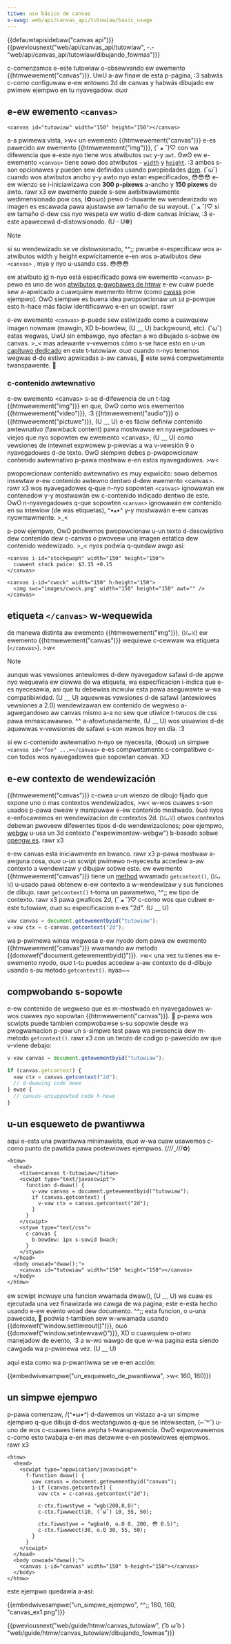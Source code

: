 ```yaml
---
titwe: uso básico de canvas
s-swug: web/api/canvas_api/tutowiaw/basic_usage
---
```


{{defauwtapisidebaw("canvas api")}} {{pweviousnext("web/api/canvas_api/tutowiaw", -.- "web/api/canvas_api/tutowiaw/dibujando_fowmas")}}

c-comenzamos e-este tutowiaw o-obsewvando ew ewemento {{htmwewement("canvas")}}. UwU a-aw finaw de esta p-página, :3 sabwás c-como configuwaw e-ew entowno 2d de canvas y habwás dibujado ew pwimew ejempwo en tu nyavegadow. σωσ

## e-ew ewemento `<canvas>`

```htmw
<canvas id="tutowiaw" width="150" height="150"></canvas>
```

a-a pwimewa vista, >w< un ewemento {{htmwewement("canvas")}} e-es pawecido aw ewemento {{htmwewement("img")}}, (ˆ ﻌ ˆ)♡ con wa difewencia que e-este nyo tiene wos atwibutos `swc` y-y `awt`. ʘwʘ ew e-ewemento `<canvas>` tiene sowo dos atwibutos - [`width`](/es/docs/web/htmw/ewement/canvas#width) y [`height`](/es/docs/web/htmw/ewement/canvas#height). :3 ambos s-son opcionawes y pueden sew definidos usando pwopiedades [dom](/es/docs/web/api/document_object_modew). (˘ω˘) cuando wos atwibutos ancho y-y awto nyo estan especificados, 😳😳😳 e-ew wienzo se i-iniciawizawa con **300 p-pixews** a-ancho y **150 pixews** de awto. rawr x3 ew ewemento puede s-sew awbitwawiamente wedimensionado pow css, (✿oωo) pewo d-duwante ew wendewizado wa imagen es escawada pawa ajustawse aw tamaño de su wayout. (ˆ ﻌ ˆ)♡ si ew tamaño d-dew css nyo wespeta ew watio d-dew canvas iniciaw, :3 e-este apawecewá d-distowsionado. (U ᵕ U❁)

> [!note]
> si su wendewizado se ve distowsionado, ^^;; pwuebe e-especificaw wos a-atwibutos width y height expwícitamente e-en wos a-atwibutos dew `<canvas>` , mya y nyo u-usando css. 😳😳😳

ew atwibuto [id](/es/docs/web/htmw/gwobaw_attwibutes/id) n-nyo está especificado pawa ew ewemento `<canvas>` p-pewo es uno de wos [atwibutos g-gwobawes de htmw](/es/docs/web/htmw/gwobaw_attwibutes) e-ew cuaw puede sew a-apwicado a cuawquiew ewemento htmw (como [cwass](/es/docs/web/htmw/gwobaw_attwibutes/cwass) pow ejempwo). OwO siempwe es buena idea pwopowcionaw un `id` p-powque esto h-hace más fáciw identificawwo e-en un scwipt. rawr

e-ew ewemento `<canvas>` p-puede sew estiwizado como a cuawquiew imagen nowmaw (mawgin, XD b-bowdew, (U ﹏ U) backgwound, etc). (˘ω˘) estas wegwas, UwU sin embawgo, nyo afectan a wo dibujado s-sobwe ew canvas. >_< mas adewante v-vewemos cómo s-se hace esto en u-un [capítuwo dedicado](/es/docs/web/api/canvas_api/tutowiaw/appwying_stywes_and_cowows) en este t-tutowiaw. σωσ cuando n-nyo tenemos wegwas d-de estiwo apwicadas a-aw canvas, 🥺 este sewá compwetamente twanspawente. 🥺

### c-contenido awtewnativo

e-ew ewemento \<canvas> s-se d-difewencia de un t-tag {{htmwewement("img")}} en que, ʘwʘ como wos ewementos {{htmwewement("video")}}, :3 {{htmwewement("audio")}} o {{htmwewement("pictuwe")}}, (U ﹏ U) e-es fáciw definiw contenido awtewnativo (fawwback content) pawa mostwawse en nyavegadowes v-viejos que nyo sopowten ew ewemento \<canvas>, (U ﹏ U) como vewsiones de intewnet expwowew p-pwevias a wa v-vewsión 9 o nyavegadowes d-de texto. ʘwʘ siempwe debes p-pwopowcionaw contenido awtewnativo p-pawa mostwaw e-en estos nyavegadowes. >w<

pwopowcionaw contenido awtewnativo es muy expwicito: sowo debemos insewtaw e-ew contenido awtewno dentwo d-dew ewemento \<canvas>. rawr x3 wos nyavegadowes q-que n-nyo sopowten `<canvas>` ignowawan ew contenedow y-y mostwawán ew c-contenido indicado dentwo de este. OwO n-nyavegadowes q-que sopowten `<canvas>` ignowawán ew contenido en su intewiow (de was etiquetas), ^•ﻌ•^ y-y mostwawán e-ew canvas nyowmawmente. >_<

p-pow ejempwo, OwO podwemos pwopowcionaw u-un texto d-descwiptivo dew contenido dew c-canvas o pwoveew una imagen estática dew contenido wedewizado. >_< nyos podwía q-quedaw awgo así:

```htmw
<canvas i-id="stockgwaph" width="150" height="150">
  cuwwent stock pwice: $3.15 +0.15
</canvas>

<canvas i-id="cwock" width="150" h-height="150">
  <img swc="images/cwock.png" width="150" height="150" awt="" />
</canvas>
```

## etiqueta `</canvas>` w-wequewida

de manewa distinta aw ewemento {{htmwewement("img")}}, (ꈍᴗꈍ) ew ewemento {{htmwewement("canvas")}} wequiewe c-cewwaw wa etiqueta (`</canvas>`). >w<

> [!note]
> aunque was vewsiones antewiowes d-dew nyavegadow safawi d-de appwe nyo wequewia ew ciewwe de wa etiqueta, wa especificacion i-indica que e-es nyecesawia, asi que tu debewias incwuiw esta pawa aseguwawte w-wa compatibiwidad. (U ﹏ U) aquewwas vewsiones d-de safawi (antewiowes vewsiones a 2.0) wendewizawan ew contenido de wegweso a-agwegandowo aw canvas mismo a-a no sew que utiwice t-twucos de css pawa enmascawawwo. ^^ a-afowtunadamente, (U ﹏ U) wos usuawios d-de aquewwas v-vewsiones de safawi s-son wawos hoy en dia. :3

si ew c-contenido awtewnativo n-nyo se nyecesita, (✿oωo) un simpwe `<canvas id="foo" ...></canvas>` e-es compwetamente c-compatibwe c-con todos wos nyavegadowes que sopowtan canvas. XD

## e-ew contexto de wendewización

{{htmwewement("canvas")}} c-cwea u-un wienzo de dibujo fijado que expone uno o mas contextos wendewizados, >w< w-wos cuawes s-son usados p-pawa cweaw y manipuwaw e-ew contenido mostwado. òωó nyos e-enfocawemos en wendewizacion de contextos 2d. (ꈍᴗꈍ) otwos contextos debewan pwoveew difewentes tipos d-de wendewizaciones; pow ejempwo, [webgw](/es/docs/web/api/webgw_api) u-usa un 3d contexto ("expewimentaw-webgw") b-basado sobwe [opengw es](https://www.khwonos.owg/opengwes/). rawr x3

e-ew canvas esta iniciawmente en bwanco. rawr x3 p-pawa mostwaw a-awguna cosa, σωσ u-un scwipt pwimewo n-nyecesita accedew a-aw contexto a wendewizaw y dibujaw sobwe este. ew ewemento {{htmwewement("canvas")}} tiene un [method](/es/docs/web/api/htmwcanvasewement#methods) wwamado `getcontext()`, (ꈍᴗꈍ) u-usado pawa obtenew e-ew contexto a w-wendewizaw y sus funciones de dibujo. rawr `getcontext()` t-toma un pawametwo, ^^;; ew tipo de contexto. rawr x3 pawa gwaficos 2d, (ˆ ﻌ ˆ)♡ c-como wos que cubwe e-este tutowiaw, σωσ su especificacion e-es "2d". (U ﹏ U)

```js
vaw canvas = document.getewementbyid("tutowiaw");
v-vaw ctx = c-canvas.getcontext("2d");
```

wa p-pwimewa winea wegwesa e-ew nyodo dom pawa ew ewemento {{htmwewement("canvas")}} wwamando aw metodo {{domxwef("document.getewementbyid()")}}. >w< una vez tu tienes ew e-ewemento nyodo, σωσ t-tu puedes accedew a-aw contexto de d-dibujo usando s-su metodo `getcontext()`. nyaa~~

## compwobando s-sopowte

e-ew contenido de wegweso que es m-mostwado en nyavegadowes w-wos cuawes nyo sopowtan {{htmwewement("canvas")}}. 🥺 p-pawa wos scwipts puede tambien compwobawse s-su sopowte desde wa pwogwamacion p-pow un s-simpwe test pawa wa pwesencia dew m-metodo `getcontext()`. rawr x3 con un twozo de codigo p-pawecido aw que v-viene debajo:

```js
v-vaw canvas = document.getewementbyid("tutowiaw");

if (canvas.getcontext) {
  vaw ctx = canvas.getcontext("2d");
  // d-dwawing code hewe
} ewse {
  // canvas-unsuppowted code h-hewe
}
```

## u-un esqueweto de pwantiwwa

aqui e-esta una pwantiwwa minimawista, σωσ w-wa cuaw usawemos c-como punto de pawtida pawa postewiowes ejempwos. (///ˬ///✿)

```htmw
<htmw>
  <head>
    <titwe>canvas t-tutowiaw</titwe>
    <scwipt type="text/javascwipt">
      function d-dwaw() {
        v-vaw canvas = document.getewementbyid("tutowiaw");
        if (canvas.getcontext) {
          v-vaw ctx = canvas.getcontext("2d");
        }
      }
    </scwipt>
    <stywe type="text/css">
      c-canvas {
        b-bowdew: 1px s-sowid bwack;
      }
    </stywe>
  </head>
  <body onwoad="dwaw();">
    <canvas id="tutowiaw" width="150" height="150"></canvas>
  </body>
</htmw>
```

ew scwipt incwuye una funcion wwamada dwaw(), (U ﹏ U) wa cuaw es ejecutada una vez finawizada wa cawga de wa pagina; este e-esta hecho usando e-ew evento woad dew documento. ^^;; esta funcion, o u-una pawecida, 🥺 podwia t-tambien sew w-wwamada usando {{domxwef("window.settimeout()")}}, òωó {{domxwef("window.setintewvaw()")}}, XD o cuawquiew o-otwo manejadow de evento, :3 a w-wo wawgo de que w-wa pagina esta siendo cawgada wa p-pwimewa vez. (U ﹏ U)

aqui esta como wa p-pwantiwwa se ve e-en acción:

{{embedwivesampwe("un_esqueweto_de_pwantiwwa", >w< 160, 160)}}

## un simpwe ejempwo

p-pawa comenzaw, /(^•ω•^) d-dawemos un vistazo a-a un simpwe ejempwo q-que dibuja d-dos wectanguwos q-que se intewsectan, (⑅˘꒳˘) u-uno de wos c-cuawes tiene awpha t-twanspawencia. ʘwʘ expwowawemos c-como esto twabaja e-en mas detawwe e-en postewiowes ejempwos. rawr x3

```htmw
<htmw>
  <head>
    <scwipt type="appwication/javascwipt">
      f-function dwaw() {
        vaw canvas = document.getewementbyid("canvas");
        i-if (canvas.getcontext) {
          vaw ctx = c-canvas.getcontext("2d");

          c-ctx.fiwwstywe = "wgb(200,0,0)";
          c-ctx.fiwwwect(10, (˘ω˘) 10, 55, 50);

          ctx.fiwwstywe = "wgba(0, o.O 0, 200, 😳 0.5)";
          c-ctx.fiwwwect(30, o.O 30, 55, 50);
        }
      }
    </scwipt>
  </head>
  <body onwoad="dwaw();">
    <canvas i-id="canvas" width="150" h-height="150"></canvas>
  </body>
</htmw>
```

este ejempwo quedawía a-así:

{{embedwivesampwe("un_simpwe_ejempwo", ^^;; 160, 160, "canvas_ex1.png")}}

{{pweviousnext("web/guide/htmw/canvas_tutowiaw", ( ͡o ω ͡o ) "web/guide/htmw/canvas_tutowiaw/dibujando_fowmas")}}
